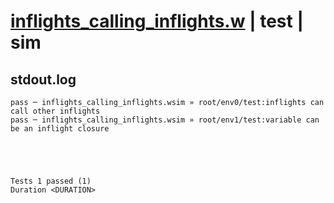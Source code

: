 # [inflights_calling_inflights.w](../../../../examples/tests/valid/inflights_calling_inflights.w) | test | sim

## stdout.log
```log
pass ─ inflights_calling_inflights.wsim » root/env0/test:inflights can call other inflights 
pass ─ inflights_calling_inflights.wsim » root/env1/test:variable can be an inflight closure
 




Tests 1 passed (1) 
Duration <DURATION>

```

